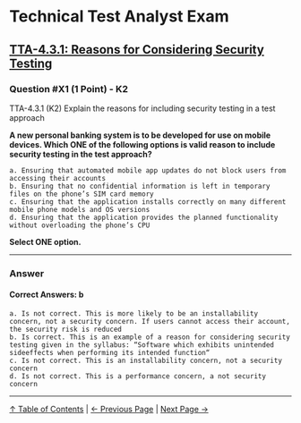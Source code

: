 # Technical Test Analyst Exam

## [TTA-4.3.1: Reasons for Considering Security Testing](../4-quality-characteristics-for-technical-testing/4.3-security-testing.md#431-reasons-for-considering-security-testing)

### Question #X1 (1 Point) - K2

TTA-4.3.1 (K2) Explain the reasons for including security testing in a test approach

**A new personal banking system is to be developed for use on mobile devices. Which ONE of the following options is valid reason to include security testing in the test approach?**

    a. Ensuring that automated mobile app updates do not block users from accessing their accounts
    b. Ensuring that no confidential information is left in temporary files on the phone’s SIM card memory
    c. Ensuring that the application installs correctly on many different mobile phone models and OS versions
    d. Ensuring that the application provides the planned functionality without overloading the phone’s CPU

**Select ONE option.**

---

### Answer

#### Correct Answers: b

    a. Is not correct. This is more likely to be an installability concern, not a security concern. If users cannot access their account, the security risk is reduced
    b. Is correct. This is an example of a reason for considering security testing given in the syllabus: “Software which exhibits unintended sideeffects when performing its intended function“
    c. Is not correct. This is an installability concern, not a security concern
    d. Is not correct. This is a performance concern, a not security concern

---

[↑ Table of Contents](../../README.md#table-of-contents) | [← Previous Page](../sample-exam–questions/question-45.md) | [Next Page →](question-2.md)
